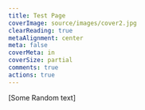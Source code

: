 ```yaml
---
title: Test Page
coverImage: source/images/cover2.jpg
clearReading: true
metaAlignment: center
meta: false
coverMeta: in
coverSize: partial
comments: true
actions: true
---
```

\[Some Random text]
